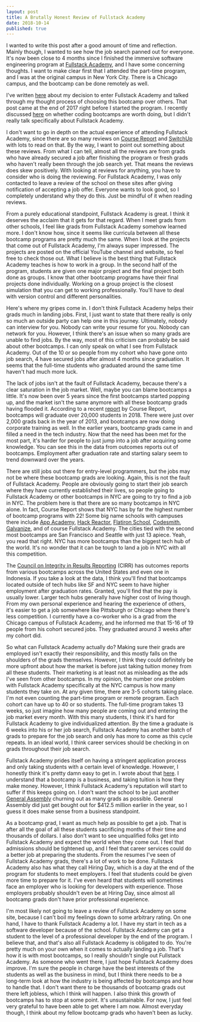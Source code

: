 ```yaml
---
layout: post
title: A Brutally Honest Review of Fullstack Academy
date: 2018-10-14
published: true
---
```


I wanted to write this post after a good amount of time and reflection. Mainly though, I wanted to see how the job search panned out for everyone. It's now been close to 4 months since I finished the immersive software engineering program at [Fullstack Academy](https://www.fullstackacademy.com/), and I have some concerning thoughts. I want to make clear first that I attended the part-time program, and I was at the original campus in New York City. There is a Chicago campus, and the bootcamp can be done remotely as well.

I've written [here](http://www.marcopchen.com/2017/12/29/changing-careers-and-coding-bootcamps.html) about my decision to enter Fullstack Academy and talked through my thought process of choosing this bootcamp over others. That post came at the end of 2017 right before I started the program. I recently discussed [here](http://www.marcopchen.com/2018/08/20/truth-about-coding-bootcamps.html) on whether coding bootcamps are worth doing, but I didn't really talk specifically about Fullstack Academy.

I don't want to go in depth on the actual experience of attending Fullstack Academy, since there are so many reviews on [Course Report](https://www.coursereport.com/) and [SwitchUp](https://www.switchup.org/) with lots to read on that. By the way, I want to point out something about these reviews. From what I can tell, almost all the reviews are from grads who have already secured a job after finishing the program or fresh grads who haven't really been through the job search yet. That means the reviews does skew positively. With looking at reviews for anything, you have to consider who is doing the reviewing. For Fullstack Academy, I was only contacted to leave a review of the school on these sites after giving notification of accepting a job offer. Everyone wants to look good, so I completely understand why they do this. Just be mindful of it when reading reviews.

From a purely educational standpoint, Fullstack Academy is great. I think it deserves the acclaim that it gets for that regard. When I meet grads from other schools, I feel like grads from Fullstack Academy somehow learned more. I don't know how, since it seems like curricula between all these bootcamp programs are pretty much the same. When I look at the projects that come out of Fullstack Academy, I'm always super impressed. The projects are posted on the official YouTube channel and website, so feel free to check those out. What I believe is the best thing that Fullstack Academy teaches is how to work in a group. In the second half of the program, students are given one major project and the final project both done as groups. I know that other bootcamp programs have their final projects done individually. Working on a group project is the closest simulation that you can get to working professionally. You'll have to deal with version control and different personalities.

Here's where my gripes come in. I don't think Fullstack Academy helps their grads much in landing jobs. First, I just want to state that there really is only so much an outside party can help one in this journey. Ultimately, nobody can interview for you. Nobody can write your resume for you. Nobody can network for you. However, I think there's an issue when so many grads are unable to find jobs. By the way, most of this criticism can probably be said about other bootcamps. I can only speak on what I see from Fullstack Academy. Out of the 10 or so people from my cohort who have gone onto job search, 4 have secured jobs after almost 4 months since graduation. It seems that the full-time students who graduated around the same time haven't had much more luck.

The lack of jobs isn't at the fault of Fullstack Academy, because there's a clear saturation in the job market. Well, maybe you can blame bootcamps a little. It's now been over 5 years since the first bootcamps started popping up, and the market isn't the same anymore with all these bootcamp grads having flooded it. According to a recent [report](https://www.coursereport.com/reports/2018-coding-bootcamp-market-size-research) by Course Report, bootcamps will graduate over 20,000 students in 2018. There were just over 2,000 grads back in the year of 2013, and bootcamps are now doing corporate training as well. In the earlier years, bootcamp grads came in and filled a need in the tech industry. Now that the need has been met for the most part, it's harder for people to just jump into a job after acquiring some knowledge. You can see this in the data from outcomes reports out of bootcamps. Employment after graduation rate and starting salary seem to trend downward over the years.

There are still jobs out there for entry-level programmers, but the jobs may not be where these bootcamp grads are looking. Again, this is not the fault of Fullstack Academy. People are obviously going to start their job search where they have currently established their lives, so people going to Fullstack Academy or other bootcamps in NYC are going to try to find a job in NYC. The problem here is that there are so many bootcamps in NYC alone. In fact, Course Report shows that NYC has by far the highest number of bootcamp programs with 22! Some big name schools with campuses there include [App Academy](https://www.appacademy.io/), [Hack Reactor](https://www.hackreactor.com/), [Flatiron School](https://flatironschool.com/), [Codesmith](http://www.codesmith.io/), [Galvanize](https://www.galvanize.com/), and of course Fullstack Academy. The cities tied with the second most bootcamps are San Francisco and Seattle with just 13 apiece. Yeah, you read that right. NYC has more bootcamps than the biggest tech hub of the world. It's no wonder that it can be tough to land a job in NYC with all this competition.

The [Council on Integrity in Results Reporting](https://cirr.org/) (CIRR) has outcomes reports from various bootcamps across the United States and even one in Indonesia. If you take a look at the data, I think you'll find that bootcamps located outside of tech hubs like SF and NYC seem to have higher employment after graduation rates. Granted, you'll find that the pay is usually lower. Larger tech hubs generally have higher cost of living though. From my own personal experience and hearing the experience of others, it's easier to get a job somewhere like Pittsburgh or Chicago where there's less competition. I currently have a co-worker who is a grad from the Chicago campus of Fullstack Academy, and he informed me that 15-16 of 19 people from his cohort secured jobs. They graduated around 3 weeks after my cohort did.

So what can Fullstack Academy actually do? Making sure their grads are employed isn't exactly their responsibility, and this mostly falls on the shoulders of the grads themselves. However, I think they could definitely be more upfront about how the market is before just taking tuition money from all these students. Their marketing is at least not as misleading as the ads I've seen from other bootcamps. In my opinion, the number one problem with Fullstack Academy specifically at the NYC campus is how many students they take on. At any given time, there are 3-5 cohorts taking place. I'm not even counting the part-time program or remote program. Each cohort can have up to 40 or so students. The full-time program takes 13 weeks, so just imagine how many people are coming out and entering the job market every month. With this many students, I think it's hard for Fullstack Academy to give individualized attention. By the time a graduate is 6 weeks into his or her job search, Fullstack Academy has another batch of grads to prepare for the job search and only has more to come as this cycle repeats. In an ideal world, I think career services should be checking in on grads throughout their job search.

Fullstack Academy prides itself on having a stringent application process and only taking students with a certain level of knowledge. However, I honestly think it's pretty damn easy to get in. I wrote about that [here](http://www.marcopchen.com/2018/01/01/how-i-got-into-fullstack-academy.html). I understand that a bootcamp is a business, and taking tuition is how they make money. However, I think Fullstack Academy's reputation will start to suffer if this keeps going on. I don't want the school to be just another [General Assembly](https://generalassemb.ly/) churning out as many grads as possible. General Assembly did just get bought out for $412.5 million earlier in the year, so I guess it does make sense from a business standpoint.

As a bootcamp grad, I want as much help as possible to get a job. That is after all the goal of all these students sacrificing months of their time and thousands of dollars. I also don't want to see unqualified folks get into Fullstack Academy and expect the world when they come out. I feel that admissions should be tightened up, and I feel that career services could do a better job at preparing the students. From the resumes I've seen of Fullstack Academy grads, there's a lot of work to be done. Fullstack Academy also has what they call Hiring Day, which is a day at the end of the program for students to meet employers. I feel that students could be given more time to prepare for it. I've even heard that students will sometimes face an employer who is looking for developers with experience. Those employers probably shouldn't even be at Hiring Day, since almost all bootcamp grads don't have prior professional experience.

I'm most likely not going to leave a review of Fullstack Academy on some site, because I can't boil my feelings down to some arbitrary rating. On one hand, I have to thank Fullstack Academy a lot. I have my start in tech as a software developer because of the school. Fullstack Academy can get a student to the level of a professional developer by the end of the program. I believe that, and that's also all Fullstack Academy is obligated to do. You're pretty much on your own when it comes to actually landing a job. That's how it is with most bootcamps, so I really shouldn't single out Fullstack Academy. As someone who went there, I just hope Fullstack Academy does improve. I'm sure the people in charge have the best interests of the students as well as the business in mind, but I think there needs to be a long-term look at how the industry is being affected by bootcamps and how to handle that. I don't want there to be thousands of bootcamp grads out there left jobless, which I think will happen. I also think this growth of bootcamps has to stop at some point. It's unsustainable. For now, I just feel very grateful to have been able to get where I am now. Almost everyday though, I think about my fellow bootcamp grads who haven't been as lucky.
